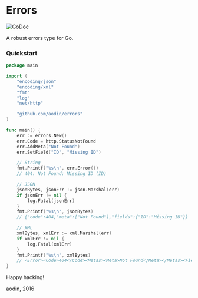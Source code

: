 Errors
======

[![GoDoc](http://img.shields.io/badge/godoc-reference-blue.svg)](https://godoc.org/github.com/aodin/errors)

A robust errors type for Go.

### Quickstart

```go
package main

import (
    "encoding/json"
    "encoding/xml"
    "fmt"
    "log"
    "net/http"

    "github.com/aodin/errors"
)

func main() {
    err := errors.New()
    err.Code = http.StatusNotFound
    err.AddMeta("Not Found")
    err.SetField("ID", "Missing ID")

    // String
    fmt.Printf("%s\n", err.Error())
    // 404: Not Found; Missing ID (ID)

    // JSON
    jsonBytes, jsonErr := json.Marshal(err)
    if jsonErr != nil {
        log.Fatal(jsonErr)
    }
    fmt.Printf("%s\n", jsonBytes)
    // {"code":404,"meta":["Not Found"],"fields":{"ID":"Missing ID"}}

    // XML
    xmlBytes, xmlErr := xml.Marshal(err)
    if xmlErr != nil {
        log.Fatal(xmlErr)
    }
    fmt.Printf("%s\n", xmlBytes)
    // <Error><Code>404</Code><Metas><Meta>Not Found</Meta></Metas><Fields><ID>Missing ID</ID></Fields></Error>
}
```

Happy hacking!

aodin, 2016
